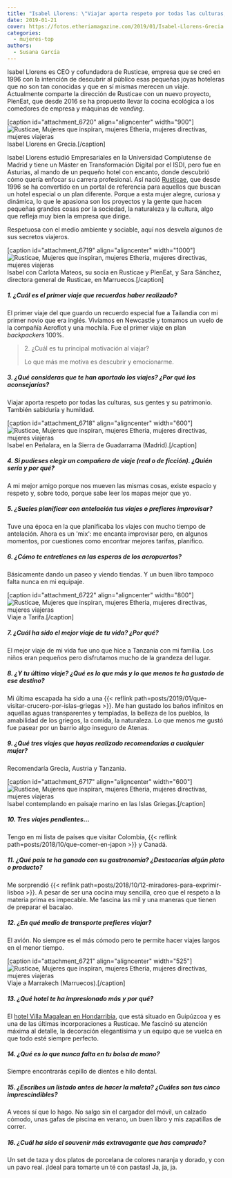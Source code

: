 ```yaml
---
title: "Isabel Llorens: \"Viajar aporta respeto por todas las culturas, sus gentes y su patrimonio\""
date: 2019-01-21
cover: https://fotos.etheriamagazine.com/2019/01/Isabel-Llorens-Grecia.jpg
categories: 
  - mujeres-top
authors: 
  - Susana García
---
```


Isabel Llorens es CEO y cofundadora de Rusticae, empresa que se creó en 1996 con la intención de descubrir al público esas pequeñas joyas hoteleras que no son tan conocidas y que en sí mismas merecen un viaje. Actualmente comparte la dirección de Rusticae con un nuevo proyecto, PlenEat, que desde 2016 se ha propuesto llevar la cocina ecológica a los comedores de empresa y máquinas de _vending_.

\[caption id="attachment\_6720" align="aligncenter" width="900"\]![Rusticae, Mujeres que inspiran, mujeres Etheria, mujeres directivas, mujeres viajeras](https://fotos.etheriamagazine.com/2019/01/Isabel-Llorens-Grecia.jpg "Isabel Llorens en Grecia.") Isabel Llorens en Grecia.\[/caption\]

Isabel Llorens estudió Empresariales en la Universidad Complutense de Madrid y tiene un Máster en Transformación Digital por el ISDI, pero fue en Asturias, al mando de un pequeño hotel con encanto, donde descubrió cómo quería enfocar su carrera profesional. Así nació [Rusticae](https://www.rusticae.es), que desde 1996 se ha convertido en un portal de referencia para aquellos que buscan un hotel especial o un plan diferente. Porque a esta mujer alegre, curiosa y dinámica, lo que le apasiona son los proyectos y la gente que hacen pequeñas grandes cosas por la sociedad, la naturaleza y la cultura, algo que refleja muy bien la empresa que dirige.

Respetuosa con el medio ambiente y sociable, aquí nos desvela algunos de sus secretos viajeros.

\[caption id="attachment\_6719" align="aligncenter" width="1000"\]![Rusticae, Mujeres que inspiran, mujeres Etheria, mujeres directivas, mujeres viajeras](https://fotos.etheriamagazine.com/2019/01/Isabel-Llorens-equipo-Rusticae.jpg "Isabel con Carlota Mateos, su socia en Rusticae y Pleneat, y Sara Sánchez, directora general de Rusticae, en Marruecos.") Isabel con Carlota Mateos, su socia en Rusticae y PlenEat, y Sara Sánchez, directora general de Rusticae, en Marruecos.\[/caption\]

##### 1\. ¿Cuál es el primer viaje que recuerdas haber realizado?

El primer viaje del que guardo un recuerdo especial fue a Tailandia con mi primer novio que era inglés. Vivíamos en Newcastle y tomamos un vuelo de la compañía Aeroflot y una mochila. Fue el primer viaje en plan _backpackers_ 100%.

> 2\. ¿Cuál es tu principal motivación al viajar?
> 
> Lo que más me motiva es descubrir y emocionarme.

##### 3\. ¿Qué consideras que te han aportado los viajes? ¿Por qué los aconsejarías?

Viajar aporta respeto por todas las culturas, sus gentes y su patrimonio. También sabiduría y humildad.

\[caption id="attachment\_6718" align="aligncenter" width="600"\]![Rusticae, Mujeres que inspiran, mujeres Etheria, mujeres directivas, mujeres viajeras](https://fotos.etheriamagazine.com/2019/01/Isabel-llorens-Cumbre-de-Peñalara.jpg "Isabel en Peñalara, en la Sierra de Guadarrama (Madrid).") Isabel en Peñalara, en la Sierra de Guadarrama (Madrid).\[/caption\]

##### 4\. Si pudieses elegir un compañero de viaje (real o de ficción). ¿Quién sería y por qué?

A mi mejor amigo porque nos mueven las mismas cosas, existe espacio y respeto y, sobre todo, porque sabe leer los mapas mejor que yo.

##### 5\. ¿Sueles planificar con antelación tus viajes o prefieres improvisar?

Tuve una época en la que planificaba los viajes con mucho tiempo de antelación. Ahora es un 'mix': me encanta improvisar pero, en algunos momentos, por cuestiones como encontrar mejores tarifas, planifico.

##### 6\. ¿Cómo te entretienes en las esperas de los aeropuertos?

Básicamente dando un paseo y viendo tiendas. Y un buen libro tampoco falta nunca en mi equipaje.

\[caption id="attachment\_6722" align="aligncenter" width="800"\]![Rusticae, Mujeres que inspiran, mujeres Etheria, mujeres directivas, mujeres viajeras](https://fotos.etheriamagazine.com/2019/01/Isabel-Llorens-Tarifa.jpg "Viaje a Tarifa.") Viaje a Tarifa.\[/caption\]

##### 7\. ¿Cuál ha sido el mejor viaje de tu vida? ¿Por qué?

El mejor viaje de mi vida fue uno que hice a Tanzania con mi familia. Los niños eran pequeños pero disfrutamos mucho de la grandeza del lugar.

##### 8\. ¿Y tu último viaje? ¿Qué es lo que más y lo que menos te ha gustado de ese destino?

Mi última escapada ha sido a una {{< reflink path=posts/2019/01/que-visitar-crucero-por-islas-griegas >}}. Me han gustado los baños infinitos en aquellas aguas transparentes y templadas, la belleza de los pueblos, la amabilidad de los griegos, la comida, la naturaleza. Lo que menos me gustó fue pasear por un barrio algo inseguro de Atenas.

##### 9\. ¿Qué tres viajes que hayas realizado recomendarías a cualquier mujer?

Recomendaría Grecia, Austria y Tanzania.

\[caption id="attachment\_6717" align="aligncenter" width="600"\]![Rusticae, Mujeres que inspiran, mujeres Etheria, mujeres directivas, mujeres viajeras](https://fotos.etheriamagazine.com/2019/01/Isabe-Llorens-Islas-griegas.jpg "Isabel contemplando en paisaje marino en las Islas Griegas.") Isabel contemplando en paisaje marino en las Islas Griegas.\[/caption\]

##### 10\. Tres viajes pendientes…

Tengo en mi lista de países que visitar Colombia, {{< reflink path=posts/2018/10/que-comer-en-japon >}} y Canadá.

##### 11\. ¿Qué país te ha ganado con su gastronomía? ¿Destacarías algún plato o producto?

Me sorprendió {{< reflink path=posts/2018/10/12-miradores-para-exprimir-lisboa >}}. A pesar de ser una cocina muy sencilla, creo que el respeto a la materia prima es impecable. Me fascina las mil y una maneras que tienen de preparar el bacalao.

##### 12\. ¿En qué medio de transporte prefieres viajar?

El avión. No siempre es el más cómodo pero te permite hacer viajes largos en el menor tiempo.

\[caption id="attachment\_6721" align="aligncenter" width="525"\]![Rusticae, Mujeres que inspiran, mujeres Etheria, mujeres directivas, mujeres viajeras](https://fotos.etheriamagazine.com/2019/01/Isabel-Llorens-Marrakech.jpg "Viaje a Marrakech (Marruecos).") Viaje a Marrakech (Marruecos).\[/caption\]

##### 13\. ¿Qué hotel te ha impresionado más y por qué?

El [hotel Villa Magalean en Hondarribia](https://www.villamagalean.com/es/), que está situado en Guipúzcoa y es una de las últimas incorporaciones a Rusticae. Me fascinó su atención máxima al detalle, la decoración elegantísima y un equipo que se vuelca en que todo esté siempre perfecto.

##### 14\. ¿Qué es lo que nunca falta en tu bolsa de mano?

Siempre encontrarás cepillo de dientes e hilo dental.

##### 15\. ¿Escribes un listado antes de hacer la maleta? ¿Cuáles son tus cinco imprescindibles?

A veces sí que lo hago. No salgo sin el cargador del móvil, un calzado cómodo, unas gafas de piscina en verano, un buen libro y mis zapatillas de correr.

##### 16\. ¿Cuál ha sido el souvenir más extravagante que has comprado?

Un set de taza y dos platos de porcelana de colores naranja y dorado, y con un pavo real. ¡Ideal para tomarte un té con pastas! Ja, ja, ja.
